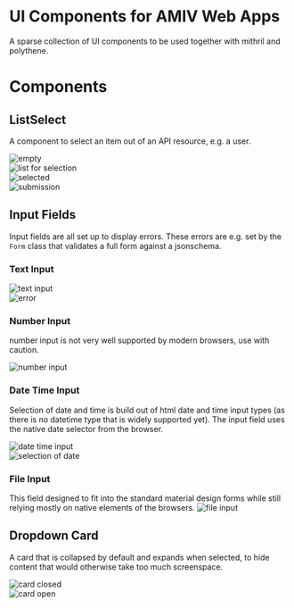 # UI Components for AMIV Web Apps

A sparse collection of UI components to be used together with mithril and polythene.

# Components

## ListSelect
A component to select an item out of an API resource, e.g. a user.

![empty](https://gitlab.ethz.ch/amiv/web-ui-components/raw/master/docs/listselect/empty.png)  
![list for selection](https://gitlab.ethz.ch/amiv/web-ui-components/raw/master/docs/listselect/listopen.png)  
![selected](https://gitlab.ethz.ch/amiv/web-ui-components/raw/master/docs/listselect/selected.png)  
![submission](https://gitlab.ethz.ch/amiv/web-ui-components/raw/master/docs/listselect/submission.png)

## Input Fields
Input fields are all set up to display errors. These errors are e.g. set by the `Form` class that validates a full form against a jsonschema.

### Text Input
![text input](https://gitlab.ethz.ch/amiv/web-ui-components/raw/master/docs/inputfields/textinput.png)  
![error](https://gitlab.ethz.ch/amiv/web-ui-components/raw/master/docs/inputfields/texterror.png)

### Number Input
number input is not very well supported by modern browsers, use with caution.

![number input](https://gitlab.ethz.ch/amiv/web-ui-components/raw/master/docs/inputfields/number.png)  

### Date Time Input
Selection of date and time is build out of html date and time input types (as there is no datetime type that is widely supported yet).
The input field uses the native date selector from the browser.

![date time input](https://gitlab.ethz.ch/amiv/web-ui-components/raw/master/docs/inputfields/datetime.png)  
![selection of date](https://gitlab.ethz.ch/amiv/web-ui-components/raw/master/docs/inputfields/dateselection.png)  

### File Input
This field designed to fit into the standard material design forms while still relying mostly on native elements of the browsers.
![file input](https://gitlab.ethz.ch/amiv/web-ui-components/raw/master/docs/inputfields/file.png)

## Dropdown Card
A card that is collapsed by default and expands when selected, to hide content that would otherwise take too much screenspace.

![card closed](https://gitlab.ethz.ch/amiv/web-ui-components/raw/master/docs/dropdowncard/closed.png)  
![card open](https://gitlab.ethz.ch/amiv/web-ui-components/raw/master/docs/dropdowncard/open.png)  